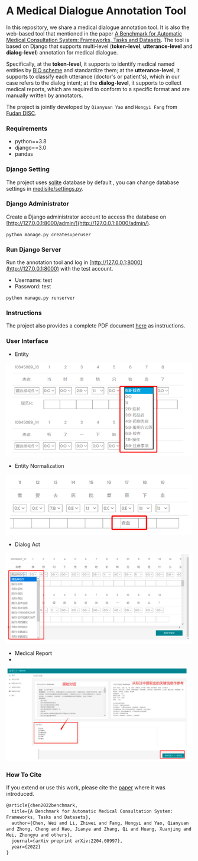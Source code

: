 # A Medical Dialogue Annotation Tool

In this repository, we share a medical dialogue annotation tool. It is also the web-based tool that mentioned in the paper [A Benchmark for Automatic Medical Consultation System: Frameworks, Tasks and Datasets](https://arxiv.org/abs/2204.08997). The tool is based on Django that supports multi-level (**token-level**, **utterance-level** and **dialog-level**) annotation for medical dialogue.

Specifically, at the **token-level**, it supports to identify medical named entities by [BIO scheme](https://en.wikipedia.org/wiki/Inside%E2%80%93outside%E2%80%93beginning_(tagging)) and standardize them; at the **utterance-level**, it supports to classify each utterance (doctor's or patient's), which in our case refers to the dialog intent; at the **dialog-level**, it supports to collect medical reports, which are required to conform to a specific format and are manually written by annotators.

The project is jointly developed by `Qianyuan Yao` and `Hongyi Fang` from [Fudan DISC](http://fudan-disc.com/).

### Requirements

- python==3.8
- django==3.0
- pandas

### Django Setting

The project uses [sqlite](https://www.sqlite.org/index.html) database by default , you can change database settings in [medisite/settings.py](medisite/settings.py). 

### Django Administrator

Create a Django administrator account to access the database on [http://127.0.0.1:8000/admin/](http://127.0.0.1:8000/admin/). 

```shell
python manage.py createsuperuser
```

### Run Django Server

Run the annotation tool and log in [http://127.0.0.1:8000](http://127.0.0.1:8000) with the test account. 

- Username: test
- Password: test

```shell
python manage.py runserver
```

### Instructions

The project also provides a complete PDF document [here](login/static/files/标注规范.pdf) as instructions.

### User Interface

- Entity

![entity.png](shots/entity.png)

- Entity Normalization

![entity_norm.png](shots/entity_norm.png)

- Dialog Act

![intent.png](shots/intent.png)

- Medical Report
- 
![report.png](shots/report.png)

### How To Cite

If you extend or use this work, please cite the [paper]() where it was introduced.

```text
@article{chen2022benchmark,
  title={A Benchmark for Automatic Medical Consultation System: Frameworks, Tasks and Datasets},
  author={Chen, Wei and Li, Zhiwei and Fang, Hongyi and Yao, Qianyuan and Zhong, Cheng and Hao, Jianye and Zhang, Qi and Huang, Xuanjing and Wei, Zhongyu and others},
  journal={arXiv preprint arXiv:2204.08997},
  year={2022}
}
```

